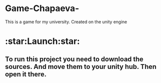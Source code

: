 # Game-Chapaeva-
This is a game for my university. Created on the unity engine


<h1>:star:Launch:star:</h1>
<h2>To run this project you need to download the sources. And move them to your unity hub. Then open it there.</h2>
